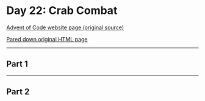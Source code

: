 # Day 22: Crab Combat

[Advent of Code website page (original source)](https://adventofcode.com/2020/day/22)

[Pared down original HTML page](Day22_AdventofCode2020.html)

---

## Part 1

<!-- TODO: -->

---

## Part 2

<!-- TODO: -->
